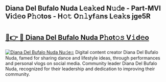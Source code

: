 ## Diana Del Bufalo Nuda L𝚎a𝚔ed N𝚞𝚍e - Part-MVI Vi𝚍𝚎o P𝚑𝚘tos - H𝚘𝚝 O𝚗𝚕yf𝚊ns L𝚎a𝚔s jge5R

# <h2><a href="http://kf82dt.oniu.top/?m=Diana+Del+Bufalo+Nuda">🔗👉 🔴 Diana Del Bufalo Nuda P𝚑ot𝚘𝚜 V𝚒d𝚎o</a></h2>

[![Diana Del Bufalo Nuda Nu𝚍e𝚜](https://i.imgur.com/0qMVB7G.gif)](http://kf82dt.oniu.top/?m=Diana+Del+Bufalo+Nuda)
Digital content creator Diana Del Bufalo Nuda, famed for sharing dance and lifestyle ideas, through performances and personal vlogs on social media. Community leader Diana Del Bufalo Nuda, recognized for their leadership and dedication to improving their community.  
